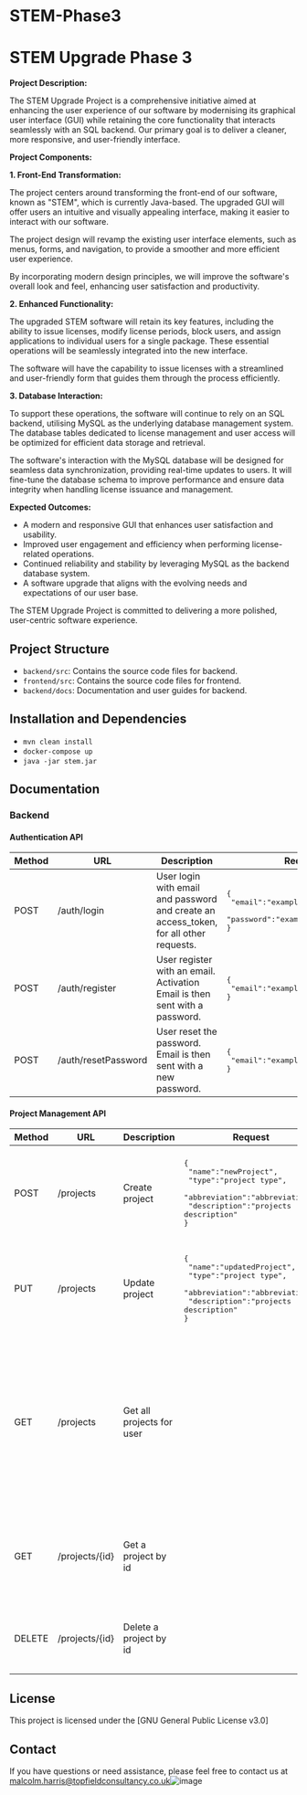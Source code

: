 # STEM-Phase3

# STEM Upgrade Phase 3

**Project Description:**

The STEM Upgrade Project is a comprehensive initiative aimed at enhancing the user experience of our software by
modernising its graphical user interface (GUI) while retaining the core functionality that interacts seamlessly with an
SQL backend. Our primary goal is to deliver a cleaner, more responsive, and user-friendly interface.

**Project Components:**

**1. Front-End Transformation:**

The project centers around transforming the front-end of our software, known as "STEM", which is currently Java-based.
The upgraded GUI will offer users an intuitive and visually appealing interface, making it easier to interact with our
software.

The project design will revamp the existing user interface elements, such as menus, forms, and navigation, to provide a
smoother and more efficient user experience.

By incorporating modern design principles, we will improve the software's overall look and feel, enhancing user
satisfaction and productivity.

**2. Enhanced Functionality:**

The upgraded STEM software will retain its key features, including the ability to issue licenses, modify license
periods, block users, and assign applications to individual users for a single package. These essential operations will
be seamlessly integrated into the new interface.

The software will have the capability to issue licenses with a streamlined and user-friendly form that guides them
through the process efficiently.

**3. Database Interaction:**

To support these operations, the software will continue to rely on an SQL backend, utilising MySQL as the underlying
database management system. The database tables dedicated to license management and user access will be optimized for
efficient data storage and retrieval.

The software's interaction with the MySQL database will be designed for seamless data synchronization, providing
real-time updates to users. It will fine-tune the database schema to improve performance and ensure data integrity when
handling license issuance and management.

**Expected Outcomes:**

- A modern and responsive GUI that enhances user satisfaction and usability.
- Improved user engagement and efficiency when performing license-related operations.
- Continued reliability and stability by leveraging MySQL as the backend database system.
- A software upgrade that aligns with the evolving needs and expectations of our user base.

The STEM Upgrade Project is committed to delivering a more polished, user-centric software experience.

## Project Structure

- `backend/src`: Contains the source code files for backend.
- `frontend/src`: Contains the source code files for frontend.
- `backend/docs`: Documentation and user guides for backend.

## Installation and Dependencies

- `mvn clean install`
- `docker-compose up`
- `java -jar stem.jar`

## Documentation

### Backend

#### Authentication API

| Method | URL                 | Description                                                                            | Request                                                                                     | Response OK                                                                      | Response Error                                                                                                |
|--------|---------------------|----------------------------------------------------------------------------------------|---------------------------------------------------------------------------------------------|----------------------------------------------------------------------------------|---------------------------------------------------------------------------------------------------------------|
| POST   | /auth/login         | User login with email and password and create an access_token, for all other requests. | <pre>{<br>   "email":"exampleUsername",<br>   "password":"examplePasswordHashed"<br>}</pre> | <pre>{<br>   "success":"true",<br>   "access_token":"exampleUsername"<br>}</pre> | <pre>{<br>   "success":"false",<br>   "error":"anyError",<br>   "error_message":"messageForClientToShow"<br>} |
| POST   | /auth/register      | User register with an email. Activation Email is then sent with a password.            | <pre>{<br>   "email":"exampleUsername"<br>}</pre>                                           | <pre>{<br>   "success":"true"<br>}</pre>                                         | <pre>{<br>   "success":"false",<br>   "error":"anyError",<br>   "error_message":"messageForClientToShow"<br>} |
| POST   | /auth/resetPassword | User reset the password. Email is then sent with a new password.                       | <pre>{<br>   "email":"exampleUsername"<br>}</pre>                                           | <pre>{<br>   "success":"true"<br>}</pre>                                         | <pre>{<br>   "success":"false",<br>   "error":"anyError",<br>   "error_message":"messageForClientToShow"<br>} |

#### Project Management API

| Method | URL            | Description               | Request                                                                                                                                                       | Response OK                                                                                                                                                                                                                                                                                                                                          | Response Error                                                                                                |
|--------|----------------|---------------------------|---------------------------------------------------------------------------------------------------------------------------------------------------------------|------------------------------------------------------------------------------------------------------------------------------------------------------------------------------------------------------------------------------------------------------------------------------------------------------------------------------------------------------|---------------------------------------------------------------------------------------------------------------|
| POST   | /projects      | Create project            | <pre>{<br>   "name":"newProject",<br>   "type":"project type",<br>   "abbreviation":"abbreviation",<br>   "description":"projects description"<br>}</pre>     | <pre>{<br>   "id":4,<br>   "name":"newProject",<br>   "type":"project type",<br>   "abbreviation":"abbreviation",<br>   "description":"projects description"<br>}</pre>                                                                                                                                                                              | <pre>{<br>   "success":"false",<br>   "error":"anyError",<br>   "error_message":"messageForClientToShow"<br>} |
| PUT    | /projects      | Update project            | <pre>{<br>   "name":"updatedProject",<br>   "type":"project type",<br>   "abbreviation":"abbreviation",<br>   "description":"projects description"<br>}</pre> | <pre>{<br>   "id":4,<br>   "name":"updatedProject",<br>   "type":"project type",<br>   "abbreviation":"abbreviation",<br>   "description":"projects description"<br>}</pre>                                                                                                                                                                          | <pre>{<br>   "success":"false",<br>   "error":"anyError",<br>   "error_message":"messageForClientToShow"<br>} |
| GET    | /projects      | Get all projects for user |                                                                                                                                                               | <pre>[{<br>   "id":4,<br>   "name":"updatedProject",<br>   "type":"project type",<br>   "abbreviation":"abbreviation",<br>   "description":"projects description"<br>}, <br>{<br>   "id":30,<br>   "name":"updatedProject",<br>   "type":"project type",<br>   "abbreviation":"abbreviation",<br>   "description":"projects description"<br>}]</pre> | <pre>{<br>   "success":"false",<br>   "error":"anyError",<br>   "error_message":"messageForClientToShow"<br>} |
| GET    | /projects/{id} | Get a project by id       |                                                                                                                                                               | <pre>{<br>   "id":4,<br>   "name":"updatedProject",<br>   "type":"project type",<br>   "abbreviation":"abbreviation",<br>   "description":"projects description"<br>}</pre>                                                                                                                                                                          | <pre>{<br>   "success":"false",<br>   "error":"anyError",<br>   "error_message":"messageForClientToShow"<br>} |
| DELETE | /projects/{id} | Delete a project by id    |                                                                                                                                                               |                                                                                                                                                                                                                                                                                                                                                      | <pre>{<br>   "success":"false",<br>   "error":"anyError",<br>   "error_message":"messageForClientToShow"<br>} |

## License

This project is licensed under the [GNU General Public License v3.0]

## Contact

If you have questions or need assistance, please feel free to contact us at
malcolm.harris@topfieldconsultancy.co.uk![image](https://github.com/mtg928/STEM-Phase3/assets/41808296/b8b80ce3-7e74-49c9-9162-25466ccf1601)